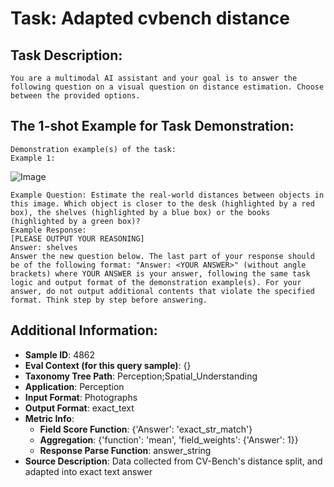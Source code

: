 # Task: Adapted cvbench distance

## Task Description:

```
You are a multimodal AI assistant and your goal is to answer the following question on a visual question on distance estimation. Choose between the provided options.
```

## The 1-shot Example for Task Demonstration:

```
Demonstration example(s) of the task:
Example 1:
```

![Image](img_3D_distance_omni3d_hypersim_162.png)

```
Example Question: Estimate the real-world distances between objects in this image. Which object is closer to the desk (highlighted by a red box), the shelves (highlighted by a blue box) or the books (highlighted by a green box)?
Example Response:
[PLEASE OUTPUT YOUR REASONING]
Answer: shelves
Answer the new question below. The last part of your response should be of the following format: "Answer: <YOUR ANSWER>" (without angle brackets) where YOUR ANSWER is your answer, following the same task logic and output format of the demonstration example(s). For your answer, do not output additional contents that violate the specified format. Think step by step before answering.
```

## Additional Information:

- **Sample ID**: 4862
- **Eval Context (for this query sample)**: {}
- **Taxonomy Tree Path**: Perception;Spatial_Understanding
- **Application**: Perception
- **Input Format**: Photographs
- **Output Format**: exact_text
- **Metric Info**:
  - **Field Score Function**: {'Answer': 'exact_str_match'}
  - **Aggregation**: {'function': 'mean', 'field_weights': {'Answer': 1}}
  - **Response Parse Function**: answer_string
- **Source Description**: Data collected from CV-Bench's distance split, and adapted into exact text answer

